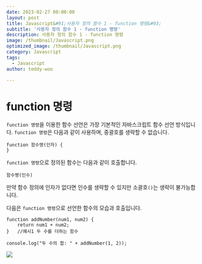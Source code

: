 ```yaml
---
date: 2023-02-27 00:00:00
layout: post
title: Javascript&#91;사용자 정의 함수 1 - function 명령&#93; 
subtitle: '사용자 정의 함수 1 - function 명령'
description: 사용자 정의 함수 1 - function 명령
image: /thumbnail/Javascript.png
optimized_image: /thumbnail/Javascript.png
category: Javascript
tags:
  - Javascript
author: teddy-woo

---
```


# function 명령

`function 명령`을 이용한 함수 선언은 가장 기본적인 자바스크립트 함수 선언 방식입니다. `function 명령`은 다음과 같이 사용하며, 중괄호를 생략할 수 없습니다.

```
function 함수명(인자) {
}
```

`function 명령`으로 정의된 함수는 다음과 같이 호출합니다.

```
함수명(인수)
```

만약 함수 정의에 인자가 없다면 인수를 생략할 수 있지만 소괄호`()`는 생략이 불가능합니다.

다음은 `function 명령`으로 선언한 함수의 모습과 호출입니다.

```
function addNumber(num1, num2) {
	return num1 + num2;
}	//예시1 두 수를 더하는 함수

console.log("두 수의 합: " + addNumber(1, 2));
```

![](https://velog.velcdn.com/images%2Fbami%2Fpost%2Fccd1a1b8-27ec-4423-873c-37cb2592ad04%2Fimage.png)